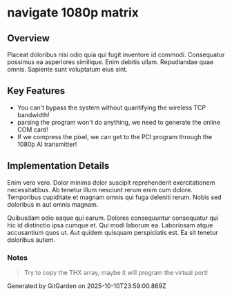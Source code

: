 # navigate 1080p matrix

## Overview
Placeat doloribus nisi odio quia qui fugit inventore id commodi. Consequatur possimus ea asperiores similique. Enim debitis ullam. Repudiandae quae omnis. Sapiente sunt voluptatum eius sint.

## Key Features
- You can't bypass the system without quantifying the wireless TCP bandwidth!
- parsing the program won't do anything, we need to generate the online COM card!
- If we compress the pixel, we can get to the PCI program through the 1080p AI transmitter!

## Implementation Details
Enim vero vero. Dolor minima dolor suscipit reprehenderit exercitationem necessitatibus. Ab tenetur illum nesciunt rerum enim cum dolore. Temporibus cupiditate et magnam omnis qui fuga deleniti rerum. Nobis sed doloribus in aut omnis magnam.
 Quibusdam odio eaque qui earum. Dolores consequuntur consequatur qui hic id distinctio ipsa cumque et. Qui modi laborum ea. Laboriosam atque accusantium quos ut. Aut quidem quisquam perspiciatis est. Ea sit tenetur doloribus autem.

### Notes
> Try to copy the THX array, maybe it will program the virtual port!

Generated by GitGarden on 2025-10-10T23:59:00.869Z